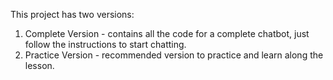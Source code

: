 This project has two versions:

1. Complete Version - contains all the code for a complete chatbot, just follow the instructions to start chatting.
2. Practice Version - recommended version to practice and learn along the lesson.